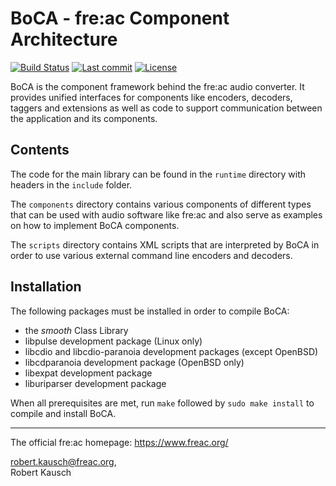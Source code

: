 BoCA - fre:ac Component Architecture
====================================================================================================
[![Build Status](https://img.shields.io/github/workflow/status/enzo1982/BoCA/Verify%20build/master)](https://github.com/enzo1982/BoCA/actions?query=workflow%3A%22Verify+build%22+branch%3Amaster) [![Last commit](https://img.shields.io/github/last-commit/enzo1982/BoCA.svg)](https://github.com/enzo1982/BoCA/commits/master) [![License](https://img.shields.io/github/license/enzo1982/BoCA.svg)](https://github.com/enzo1982/BoCA/blob/master/COPYING)

BoCA is the component framework behind the fre:ac audio converter. It provides unified interfaces
for components like encoders, decoders, taggers and extensions as well as code to support
communication between the application and its components.


Contents
--------
The code for the main library can be found in the `runtime` directory with headers in the `include`
folder.

The `components` directory contains various components of different types that can be used with
audio software like fre:ac and also serve as examples on how to implement BoCA components.

The `scripts` directory contains XML scripts that are interpreted by BoCA in order to use various
external command line encoders and decoders.


Installation
------------

The following packages must be installed in order to compile BoCA:

- the _smooth_ Class Library
- libpulse development package (Linux only)
- libcdio and libcdio-paranoia development packages (except OpenBSD)
- libcdparanoia development package (OpenBSD only)
- libexpat development package
- liburiparser development package

When all prerequisites are met, run `make` followed by `sudo make install` to compile and install
BoCA.


----------------------------------------------------------------------------------------------------
The official fre:ac homepage: https://www.freac.org/

robert.kausch@freac.org,<br>
Robert Kausch
